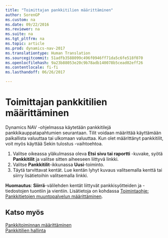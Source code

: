 ```yaml
---
title: "Toimittajan pankkitilien määrittäminen"
author: SorenGP
ms.custom: na
ms.date: 09/22/2016
ms.reviewer: na
ms.suite: na
ms.tgt_pltfrm: na
ms.topic: article
ms.prod: dynamics-nav-2017
ms.translationtype: Human Translation
ms.sourcegitcommit: 51adfb3588099c496f0946ff71da5c6fe518f070
ms.openlocfilehash: 9a23b88053e20c9b78adb140078b5cead02eff26
ms.contentlocale: fi-fi
ms.lasthandoff: 06/26/2017

---
```


# <a name="how-to-set-up-bank-accounts"></a>Toimittajan pankkitilien määrittäminen
Dynamics NAV -ohjelmassa käytetään pankkitilejä pankkikauppatapahtumien seurantaan. Tilit voidaan määrittää käyttämään paikallista valuuttaa tai ulkomaan valuuttaa. Kun olet määrittänyt pankkitilit, voit myös käyttää Sekin tulostus -vaihtoehtoa.

1. Valitse oikeassa yläkulmassa oleva **Etsi sivu tai raportti** -kuvake, syötä **Pankkitilit** ja valitse sitten aiheeseen liittyvä linkki.
2. Valitse **Pankkitilit**-ikkunassa **Uusi**-toiminto.
3. Täytä tarvittavat kentät. Lue kentän lyhyt kuvaus valitsemalla kenttä tai siirry lisätietoihin valitsemalla linkki.

**Huomautus**: **Siirrä**-välilehden kentät liittyvät pankkisyötteiden ja -tiedostojen tuontiin ja vientiin. Lisätietoja on kohdassa [Toimintaohje: Pankkitietojen muuntopalvelun määrittäminen](bank-how-setup-bank-data-conversion-service.md).

## <a name="see-also"></a>Katso myös  
[Pankkitoiminnan määrittäminen](bank-setup-banking.md)  
[Pankkitilien hallinta](bank-manage-bank-accounts.md)

